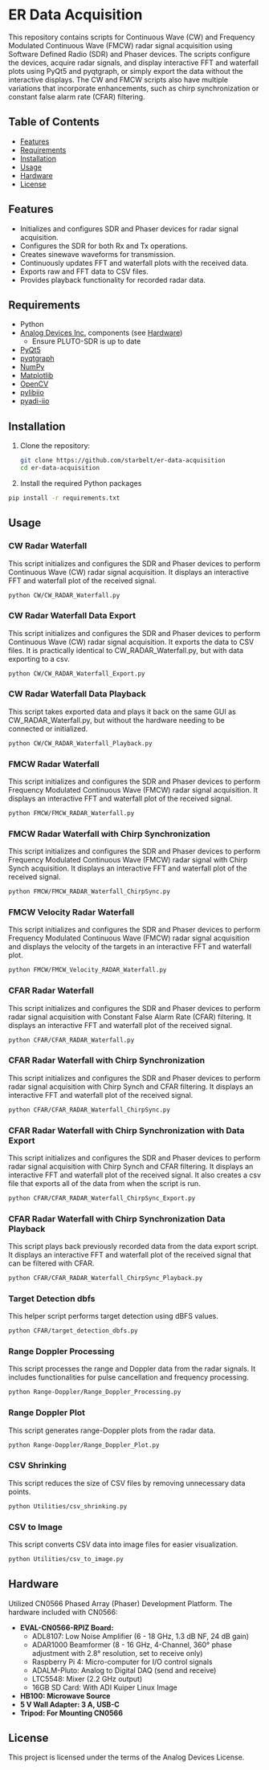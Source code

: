 # ER Data Acquisition

This repository contains scripts for Continuous Wave (CW) and Frequency Modulated Continuous Wave (FMCW) radar signal acquisition using Software Defined Radio (SDR) and Phaser devices. The scripts configure the devices, acquire radar signals, and display interactive FFT and waterfall plots using PyQt5 and pyqtgraph, or simply export the data without the interactive displays. The CW and FMCW scripts also have multiple variations that incorporate enhancements, such as chirp synchronization or constant false alarm rate (CFAR) filtering.

## Table of Contents

- [Features](#features)
- [Requirements](#requirements)
- [Installation](#installation)
- [Usage](#usage)
- [Hardware](#hardware)
- [License](#license)

## Features

- Initializes and configures SDR and Phaser devices for radar signal acquisition.
- Configures the SDR for both Rx and Tx operations.
- Creates sinewave waveforms for transmission.
- Continuously updates FFT and waterfall plots with the received data.
- Exports raw and FFT data to CSV files.
- Provides playback functionality for recorded radar data.

## Requirements

- Python
- [Analog Devices Inc.](https://www.analog.com) components (see [Hardware](#hardware))
  - Ensure PLUTO-SDR is up to date
- [PyQt5](https://pypi.org/project/PyQt5/)
- [pyqtgraph](https://pypi.org/project/pyqtgraph/)
- [NumPy](https://pypi.org/project/numpy/)
- [Matplotlib](https://pypi.org/project/matplotlib/)
- [OpenCV](https://pypi.org/project/opencv-python/)
- [pylibiio](https://pypi.org/project/pylibiio/)
- [pyadi-iio](https://pypi.org/project/pyadi-iio/)

## Installation

1. Clone the repository:
   ```sh
   git clone https://github.com/starbelt/er-data-acquisition
   cd er-data-acquisition
   ```
2. Install the required Python packages
  ```sh
  pip install -r requirements.txt
  ```


## Usage

### CW Radar Waterfall

This script initializes and configures the SDR and Phaser devices to perform Continuous Wave (CW) radar signal acquisition. It displays an interactive FFT and waterfall plot of the received signal.

```sh
python CW/CW_RADAR_Waterfall.py
```

### CW Radar Waterfall Data Export

This script initializes and configures the SDR and Phaser devices to perform Continuous Wave (CW) radar signal acquisition. It exports the data to CSV files. It is practically identical to CW_RADAR_Waterfall.py, but with data exporting to a csv.

```sh
python CW/CW_RADAR_Waterfall_Export.py
```

### CW Radar Waterfall Data Playback

This script takes exported data and plays it back on the same GUI as CW_RADAR_Waterfall.py, but without the hardware needing to be connected or initialized.

```sh
python CW/CW_RADAR_Waterfall_Playback.py
```

### FMCW Radar Waterfall

This script initializes and configures the SDR and Phaser devices to perform Frequency Modulated Continuous Wave (FMCW) radar signal acquisition. It displays an interactive FFT and waterfall plot of the received signal.

```sh
python FMCW/FMCW_RADAR_Waterfall.py
```

### FMCW Radar Waterfall with Chirp Synchronization

This script initializes and configures the SDR and Phaser devices to perform Frequency Modulated Continuous Wave (FMCW) radar signal with Chirp Synch acquisition. It displays an interactive FFT and waterfall plot of the received signal.

```sh
python FMCW/FMCW_RADAR_Waterfall_ChirpSync.py
```

### FMCW Velocity Radar Waterfall

This script initializes and configures the SDR and Phaser devices to perform Frequency Modulated Continuous Wave (FMCW) radar signal acquisition and displays the velocity of the targets in an interactive FFT and waterfall plot.

```sh
python FMCW/FMCW_Velocity_RADAR_Waterfall.py
```

### CFAR Radar Waterfall

This script initializes and configures the SDR and Phaser devices to perform radar signal acquisition with Constant False Alarm Rate (CFAR) filtering. It displays an interactive FFT and waterfall plot of the received signal.

```sh
python CFAR/CFAR_RADAR_Waterfall.py
```

### CFAR Radar Waterfall with Chirp Synchronization

This script initializes and configures the SDR and Phaser devices to perform radar signal acquisition with Chirp Synch and CFAR filtering. It displays an interactive FFT and waterfall plot of the received signal.

```sh
python CFAR/CFAR_RADAR_Waterfall_ChirpSync.py
```

### CFAR Radar Waterfall with Chirp Synchronization with Data Export

This script initializes and configures the SDR and Phaser devices to perform radar signal acquisition with Chirp Synch and CFAR filtering. It displays an interactive FFT and waterfall plot of the received signal. It also creates a csv file that exports all of the data from when the script is run.

```sh
python CFAR/CFAR_RADAR_Waterfall_ChirpSync_Export.py
```

### CFAR Radar Waterfall with Chirp Synchronization Data Playback

This script plays back previously recorded data from the data export script. It displays an interactive FFT and waterfall plot of the received signal that can be filtered with CFAR.

```sh
python CFAR/CFAR_RADAR_Waterfall_ChirpSync_Playback.py
```

### Target Detection dbfs

This helper script performs target detection using dBFS values.

```sh
python CFAR/target_detection_dbfs.py
```

### Range Doppler Processing

This script processes the range and Doppler data from the radar signals. It includes functionalities for pulse cancellation and frequency processing.

```sh
python Range-Doppler/Range_Doppler_Processing.py
```

### Range Doppler Plot

This script generates range-Doppler plots from the radar data.

```sh
python Range-Doppler/Range_Doppler_Plot.py
```

### CSV Shrinking

This script reduces the size of CSV files by removing unnecessary data points.

```sh
python Utilities/csv_shrinking.py
```

### CSV to Image

This script converts CSV data into image files for easier visualization.

```sh
python Utilities/csv_to_image.py
```

## Hardware

Utilized CN0566 Phased Array (Phaser) Development Platform. The hardware included with CN0566:

- **EVAL-CN0566-RPIZ Board:**
  - ADL8107: Low Noise Amplifier (6 - 18 GHz, 1.3 dB NF, 24 dB gain)
  - ADAR1000 Beamformer (8 - 16 GHz, 4-Channel, 360° phase adjustment with 2.8° resolution, set to receive only)
  - Raspberry Pi 4: Micro-computer for I/O control signals
  - ADALM-Pluto: Analog to Digital DAQ (send and receive)
  - LTC5548: Mixer (2.2 GHz output)
  - 16GB SD Card: With ADI Kuiper Linux Image
- **HB100: Microwave Source**
- **5 V Wall Adapter: 3 A, USB-C**
- **Tripod: For Mounting CN0566**

## License

This project is licensed under the terms of the Analog Devices License.
